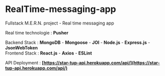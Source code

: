 # RealTime-messaging-app

Fullstack M.E.R.N. project - Real time messaging app

Real time technologie : **Pusher**

Backend Stack : **MongoDB** - **Mongoose** - **JOI** - **Node.js** - **Express.js** - **JsonWebToken**  
Frontend Stack : **React.js** - **Axios** - **ESLint**

API Deployment : **[https://star-tup-api.herokuapp.com/api/](https://star-tup-api.herokuapp.com/api/)**

